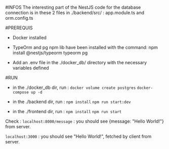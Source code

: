 #INFOS
The interesting part of the NestJS code for the database connection is in these 2 files in ./backend/src/ : app.module.ts and orm.config.ts

#PREREQUIS
- Docker installed
- TypeOrm and pg npm lib have been installed with the command:
npm install @nestjs/typeorm typeorm pg

- Add an .env file in the ./docker_db/ directory with the necessary variables defined

#RUN
- in the ./docker_db dir, run :
`docker volume create postgres`
`docker-compose up -d`

- in the ./backend dir, run :
`npm install`
`npm run start:dev`

- in the ./frontend dir, run :
`npm install`
`npm run start`

Check :
`localhost:8000/message` : you should see {message: "Hello World!"} from server.

`localhost:3000` : you should see "Hello World!", fetched by client from server.
